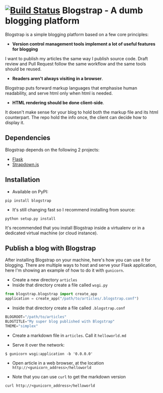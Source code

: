 [![Build Status](https://api.travis-ci.org/joehakimrahme/blogstrap.png)](https://api.travis-ci.org/joehakimrahme/blogstrap)
Blogstrap - A dumb blogging platform
====================================

Blogstrap is a simple blogging platform based on a few core principles:

* **Version control management tools implement a lot of useful features for
  blogging**

I want to publish my articles the same way I publish source code. Draft review
and Pull Request follow the same workflow and the same tools should be reused.

* **Readers aren't always visiting in a browser**.

Blogstrap puts forward markup languages that emphasise human readability, and
serve html only when html is needed.

* **HTML rendering should be done client-side**.

It doesn't make sense for your blog to hold both the markup file and its html
counterpart. The repo hold the info once, the client can decide how to display
it.


Dependencies
------------

Blogstrap depends on the following 2 projects:

* [Flask](http://flask.pocoo.org/)
* [Strapdown.js](http://strapdownjs.com/)


Installation
------------

* Available on PyPI:

```
pip install blogstrap
```

* It's still changing fast so I recommend installing from source:

```
python setup.py install
```

It's recommended that you install Blogstrap inside a virtualenv or in a
dedicated virtual machine (or cloud instance).


Publish a blog with Blogstrap
-----------------------------

After installing Blogstrap on your machine, here's how you can use it for
blogging. There are multiple ways to host and serve your Flask application, here
I'm showing an example of how to do it with `gunicorn`.

* Create a new directory `articles`
* Inside that directory create a file called `wsgi.py`

```python
from blogstrap.blogstrap import create_app
application = create_app("/path/to/articles/.blogstrap.conf")
```

* Inside that directory create a file called `.blogstrap.conf`

```python
BLOGROOT="/path/to/articles"
BLOGTITLE="My super blog published with Blogstrap"
THEME="simplex"
```

* Create a markdown file in `articles`. Call it `helloworld.md`

* Serve it over the network:

```
$ gunicorn wsgi:application -b '0.0.0.0'
```

* Open article in a web browser, at the location `http://<gunicorn_address>/helloworld`

* Note that you can use `curl` to get the markdown version

```
curl http://<gunicorn_address>/helloworld
```
